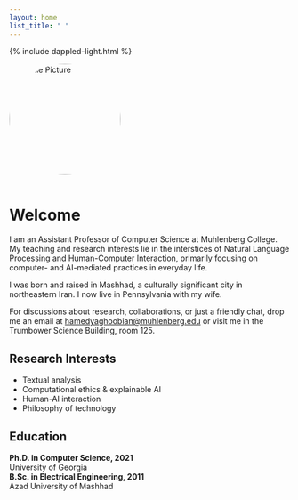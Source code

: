 ```yaml
---
layout: home
list_title: " "
---
```


{% include dappled-light.html %}

<style>
.profile-container {
  position: relative;
  display: inline-block;
  margin-bottom: 1rem;
}

.profile-pic {
  width: 200px;
  height: 200px;
  border-radius: 50%;
  object-fit: cover;
  transition: transform 0.3s ease;
  cursor: pointer;
  
  @media screen and (min-width: 768px) {
    margin-right: 2rem;
    margin-bottom: 0;
  }
}

.profile-container:hover .profile-pic {
  transform: translateY(-8px);
}

.social-buttons {
  position: absolute;
  bottom: -20px;
  left: 50%;
  transform: translateX(-50%);
  display: flex;
  gap: 10px;
  opacity: 0;
  transition: all 0.4s cubic-bezier(0.68, -0.55, 0.265, 1.55);
  pointer-events: none;
}

.profile-container:hover .social-buttons {
  opacity: 1;
  bottom: -40px;
  pointer-events: auto;
}

.social-btn {
  width: 40px;
  height: 40px;
  border-radius: 50%;
  display: flex;
  align-items: center;
  justify-content: center;
  text-decoration: none;
  color: white;
  font-size: 18px;
  transition: all 0.3s ease;
  box-shadow: 0 4px 12px rgba(0, 0, 0, 0.15);
  transform: translateY(20px);
}

.profile-container:hover .social-btn {
  transform: translateY(0);
}

.social-btn:nth-child(1) {
  transition-delay: 0.1s;
}

.social-btn:nth-child(2) {
  transition-delay: 0.2s;
}

.github-btn {
  background: linear-gradient(135deg, #333 0%, #24292e 100%);
}

.github-btn:hover {
  background: linear-gradient(135deg, #24292e 0%, #1a1e22 100%);
  transform: translateY(-2px) scale(1.1);
  color: white;
  text-decoration: none;
}

.scholar-btn {
  background: linear-gradient(135deg, #4285f4 0%, #1a73e8 100%);
}

.scholar-btn:hover {
  background: linear-gradient(135deg, #1a73e8 0%, #1557b0 100%);
  transform: translateY(-2px) scale(1.1);
  color: white;
  text-decoration: none;
}

@media screen and (max-width: 767px) {
  .profile-container {
    margin-bottom: 2rem;
  }
}
</style>

<div class="home-container">
  <div class="bio-content">
    <div class="profile-container">
      <img src="{{ '/assets/images/profile.jpg' | relative_url }}" alt="Profile Picture" class="profile-pic">
      <div class="social-buttons">
        <a href="https://github.com/hamedyaghoobian" class="social-btn github-btn" target="_blank" title="GitHub">
          <i class="fab fa-github"></i>
        </a>
        <a href="https://scholar.google.com/citations?user=6626541213499116714&hl=en" class="social-btn scholar-btn" target="_blank" title="Google Scholar">
          <i class="fas fa-graduation-cap"></i>
        </a>
      </div>
    </div>
    <div class="bio-text">
      <h1>Welcome</h1>
      <p>I am an Assistant Professor of Computer Science at Muhlenberg College. My teaching and research interests lie in the interstices of Natural Language Processing and Human-Computer Interaction, primarily focusing on computer- and AI-mediated practices in everyday life.</p>
      <p>I was born and raised in Mashhad, a culturally significant city in northeastern Iran. I now live in Pennsylvania with my wife. </p>
      <p>For discussions about research, collaborations, or just a friendly chat, drop me an email at <a href="mailto:hamedyaghoobian@muhlenberg.edu">hamedyaghoobian@muhlenberg.edu</a> or visit me in the Trumbower Science Building, room 125.</p>
    </div>
  </div>

  <div class="info-grid">
    <div class="research-interests">
      <h2>Research Interests</h2>
      <ul>
        <li>Textual analysis</li>
        <li>Computational ethics & explainable AI</li>
        <li>Human-AI interaction</li>
        <li>Philosophy of technology</li>
      </ul>
    </div>
    <div class="education">
      <h2>Education</h2>
      <div class="education-item">
        <i class="fas fa-graduation-cap"></i>
        <div>
          <strong>Ph.D. in Computer Science, 2021</strong><br>
          University of Georgia
        </div>
      </div>
      <div class="education-item">
        <i class="fas fa-university"></i>
        <div>
          <strong>B.Sc. in Electrical Engineering, 2011</strong><br>
          Azad University of Mashhad
        </div>
      </div>
    </div>
  </div>
</div>

<div id="dappled-light">
  <div id="glow"></div>
  <div id="glow-bounce"></div>
  <div id="progressive-blur">
    <div></div>
    <div></div>
    <div></div>
    <div></div>
  </div>
  <div id="leaves"></div>
</div>
